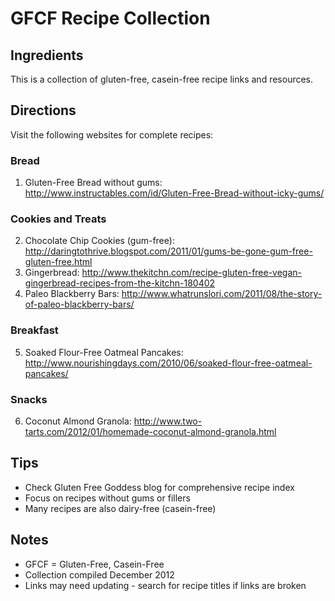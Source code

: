 # GFCF Recipe Collection

## Ingredients
This is a collection of gluten-free, casein-free recipe links and resources.

## Directions
Visit the following websites for complete recipes:

### Bread
1. Gluten-Free Bread without gums: http://www.instructables.com/id/Gluten-Free-Bread-without-icky-gums/

### Cookies and Treats
2. Chocolate Chip Cookies (gum-free): http://daringtothrive.blogspot.com/2011/01/gums-be-gone-gum-free-gluten-free.html
3. Gingerbread: http://www.thekitchn.com/recipe-gluten-free-vegan-gingerbread-recipes-from-the-kitchn-180402
4. Paleo Blackberry Bars: http://www.whatrunslori.com/2011/08/the-story-of-paleo-blackberry-bars/

### Breakfast
5. Soaked Flour-Free Oatmeal Pancakes: http://www.nourishingdays.com/2010/06/soaked-flour-free-oatmeal-pancakes/

### Snacks
6. Coconut Almond Granola: http://www.two-tarts.com/2012/01/homemade-coconut-almond-granola.html

## Tips
- Check Gluten Free Goddess blog for comprehensive recipe index
- Focus on recipes without gums or fillers
- Many recipes are also dairy-free (casein-free)

## Notes
- GFCF = Gluten-Free, Casein-Free
- Collection compiled December 2012
- Links may need updating - search for recipe titles if links are broken